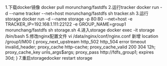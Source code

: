 1.下载docker镜像 docker pull morunchang/fastdfs
2.运行tracker docker run -d --name tracker --net=host morunchang/fastdfs sh tracker.sh
3.运行storage docker run -d --name storage -p 80:80 --net=host -e TRACKER_IP=192.168.1.111:22122 -e GROUP_NAME=group1 morunchang/fastdfs sh storage.sh
4.进入storage docker exec -it storage  /bin/bash
5.修改nginx配置文件 vi /data/nginx/conf/nginx.conf
    新增
    location /group1/M00 {
        proxy_next_upstream http_502 http_504 error timeout invalid_header;
        proxy_cache http-cache;
        proxy_cache_valid  200 304 12h;
        proxy_cache_key $uri$is_args$args;
        proxy_pass http://fdfs_group1;
        expires 30d;
    }
7.重启storagedocker restart storage
